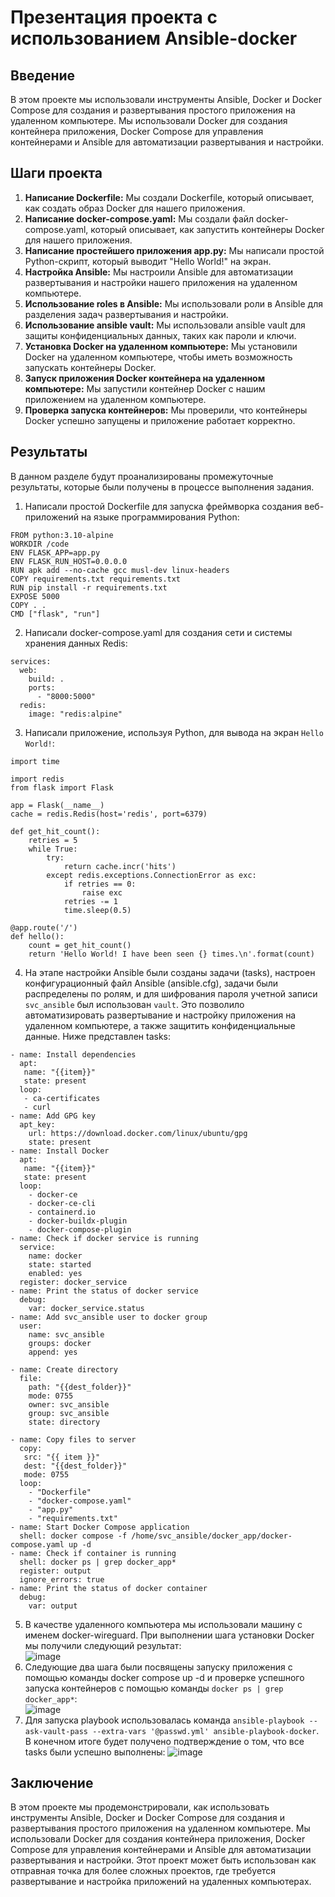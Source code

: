 # Презентация проекта с использованием Ansible-docker
## Введение
В этом проекте мы использовали инструменты Ansible, Docker и Docker Compose для создания и развертывания простого приложения на удаленном компьютере. Мы использовали Docker для создания контейнера приложения, Docker Compose для управления контейнерами и Ansible для автоматизации развертывания и настройки.

## Шаги проекта
1. **Написание Dockerfile:** Мы создали Dockerfile, который описывает, как создать образ Docker для нашего приложения.
2. **Написание docker-compose.yaml:** Мы создали файл docker-compose.yaml, который описывает, как запустить контейнеры Docker для нашего приложения.
3. **Написание простейшего приложения app.py:** Мы написали простой Python-скрипт, который выводит "Hello World!" на экран.
4. **Настройка Ansible:** Мы настроили Ansible для автоматизации развертывания и настройки нашего приложения на удаленном компьютере.
5. **Использование roles в Ansible:** Мы использовали роли в Ansible для разделения задач развертывания и настройки.
6. **Использование ansible vault:** Мы использовали ansible vault для защиты конфиденциальных данных, таких как пароли и ключи.
7. **Установка Docker на удаленном компьютере:** Мы установили Docker на удаленном компьютере, чтобы иметь возможность запускать контейнеры Docker.
8. **Запуск приложения Docker контейнера на удаленном компьютере:** Мы запустили контейнер Docker с нашим приложением на удаленном компьютере.
9. **Проверка запуска контейнеров:** Мы проверили, что контейнеры Docker успешно запущены и приложение работает корректно.
## Результаты
В данном разделе будут проанализированы промежуточные результаты, которые были получены в процессе выполнения задания.  
1. Написали простой Dockerfile для запуска фреймворка создания веб-приложений на языке программирования Python:  
```
FROM python:3.10-alpine
WORKDIR /code
ENV FLASK_APP=app.py
ENV FLASK_RUN_HOST=0.0.0.0
RUN apk add --no-cache gcc musl-dev linux-headers
COPY requirements.txt requirements.txt
RUN pip install -r requirements.txt
EXPOSE 5000
COPY . .
CMD ["flask", "run"]
```
2. Написали docker-compose.yaml для создания сети и системы хранения данных Redis:
```
services:
  web:
    build: .
    ports:
      - "8000:5000"
  redis:
    image: "redis:alpine"
```
3. Написали приложение, используя Python, для вывода на экран ```Hello World!```:
```
import time

import redis
from flask import Flask

app = Flask(__name__)
cache = redis.Redis(host='redis', port=6379)

def get_hit_count():
    retries = 5
    while True:
        try:
            return cache.incr('hits')
        except redis.exceptions.ConnectionError as exc:
            if retries == 0:
                raise exc
            retries -= 1
            time.sleep(0.5)

@app.route('/')
def hello():
    count = get_hit_count()
    return 'Hello World! I have been seen {} times.\n'.format(count)
```
4. На этапе настройки Ansible были созданы задачи (tasks), настроен конфигурационный файл Ansible (ansible.cfg), задачи были распределены по ролям, и для шифрования пароля учетной записи ```svc_ansible``` был использован ```vault```. Это позволило автоматизировать развертывание и настройку приложения на удаленном компьютере, а также защитить конфиденциальные данные. Ниже представлен tasks:
```
- name: Install dependencies
  apt:
   name: "{{item}}"
   state: present
  loop:
   - ca-certificates
   - curl
- name: Add GPG key
  apt_key:
    url: https://download.docker.com/linux/ubuntu/gpg
    state: present
- name: Install Docker
  apt:
   name: "{{item}}"
   state: present
  loop:
    - docker-ce
    - docker-ce-cli
    - containerd.io
    - docker-buildx-plugin
    - docker-compose-plugin
- name: Check if docker service is running
  service:
    name: docker
    state: started
    enabled: yes
  register: docker_service
- name: Print the status of docker service
  debug:
    var: docker_service.status
- name: Add svc_ansible user to docker group
  user:
    name: svc_ansible
    groups: docker
    append: yes

- name: Create directory
  file:
    path: "{{dest_folder}}"
    mode: 0755
    owner: svc_ansible
    group: svc_ansible
    state: directory

- name: Copy files to server
  copy:
   src: "{{ item }}"
   dest: "{{dest_folder}}"
   mode: 0755
  loop:
    - "Dockerfile"
    - "docker-compose.yaml"
    - "app.py"
    - "requirements.txt"
- name: Start Docker Compose application
  shell: docker compose -f /home/svc_ansible/docker_app/docker-compose.yaml up -d
- name: Check if container is running
  shell: docker ps | grep docker_app*
  register: output
  ignore_errors: true
- name: Print the status of docker container
  debug:
    var: output
```
5. В качестве удаленного компьютера мы использовали машину с именем docker-wireguard. При выполнении шага установки Docker мы получили следующий результат:  
![image](https://github.com/Virus-virus69/Ansible-docker/assets/145215499/187fb9a0-3979-41f8-a17d-70e9ec0cf99f)  
6. Следующие два шага были посвящены запуску приложения с помощью команды docker compose up -d и проверке успешного запуска контейнеров с помощью команды ```docker ps | grep docker_app*```:  
![image](https://github.com/Virus-virus69/Ansible-docker/assets/145215499/3656c889-9d36-4bdc-a42b-a5cac80cc12f)
7. Для запуска playbook использовалась команда ```ansible-playbook --ask-vault-pass --extra-vars '@passwd.yml' ansible-playbook-docker```. В конечном итоге будет получено подтверждение о том, что все tasks были успешно выполнены:
![image](https://github.com/Virus-virus69/Ansible-docker/assets/145215499/b53edd09-52bd-4441-beda-8448a10b6d80)  

## Заключение
В этом проекте мы продемонстрировали, как использовать инструменты Ansible, Docker и Docker Compose для создания и развертывания простого приложения на удаленном компьютере. Мы использовали Docker для создания контейнера приложения, Docker Compose для управления контейнерами и Ansible для автоматизации развертывания и настройки. Этот проект может быть использован как отправная точка для более сложных проектов, где требуется развертывание и настройка приложений на удаленных компьютерах.

